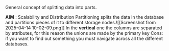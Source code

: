  General concept of splitting data into parts.

**AIM** : Scalability and Distribution
	Partitioning splits the data in the database and partitions pieces of it to different storage nodes.![[Screenshot from 2025-04-14 10-02-09.png]]
	In the **vertical** one the columns are separated by attributes, for this reason the unions are made by the primary key 
	Cons: if you want to find out something you must navigate across all the different databases.
